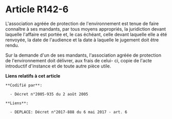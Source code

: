 # Article R142-6

L'association agréée de protection de l'environnement est tenue de faire connaître à ses mandants, par tous moyens
appropriés, la juridiction devant laquelle l'affaire est portée et, le cas échéant, celle devant laquelle elle a été
renvoyée, la date de l'audience et la date à laquelle le jugement doit être rendu.

Sur la demande d'un de ses mandants, l'association agréée de protection de l'environnement doit délivrer, aux frais de celui-
ci, copie de l'acte introductif d'instance et de toute autre pièce utile.

**Liens relatifs à cet article**

	**Codifié par**:

	  - Décret n°2005-935 du 2 août 2005

	**Liens**:

	  - DEPLACE: Décret n°2017-888 du 6 mai 2017 - art. 6
